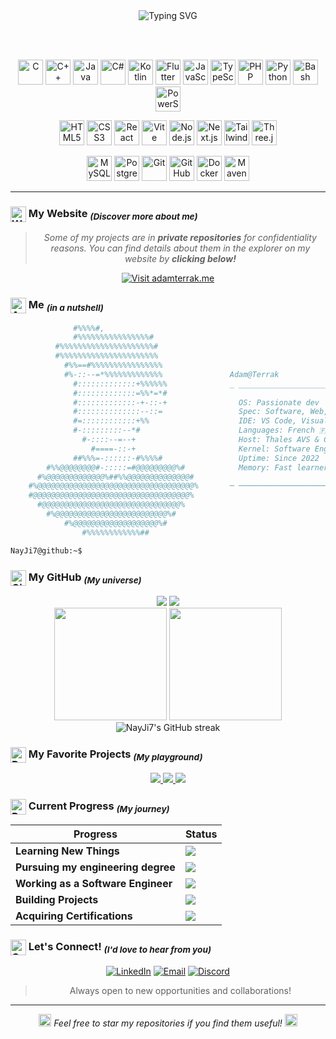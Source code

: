 <div align="center">
  <img src="https://readme-typing-svg.herokuapp.com?font=Fira+Code&size=40&duration=3000&pause=1000&color=00D9FF&center=true&vCenter=true&width=500&lines=Hello,+World!;Welcome+to+my+GitHub.;Enjoy+Exploring!" alt="Typing SVG" />
</div>

<br><br>

<div align="center">

<a href="https://en.wikipedia.org/wiki/C_(programming_language)" target="_blank"><img src="https://cdn.jsdelivr.net/gh/devicons/devicon/icons/c/c-original.svg" height="40" alt="C" /></a>
<a href="https://isocpp.org/" target="_blank"><img src="https://cdn.jsdelivr.net/gh/devicons/devicon/icons/cplusplus/cplusplus-original.svg" height="40" alt="C++" /></a>
<a href="https://www.oracle.com/java/" target="_blank"><img src="https://cdn.jsdelivr.net/gh/devicons/devicon/icons/java/java-original.svg" height="40" alt="Java" /></a>
<a href="https://docs.microsoft.com/en-us/dotnet/csharp/" target="_blank"><img src="https://cdn.jsdelivr.net/gh/devicons/devicon/icons/csharp/csharp-original.svg" height="40" alt="C#" /></a>
<a href="https://kotlinlang.org/" target="_blank"><img src="https://cdn.jsdelivr.net/gh/devicons/devicon/icons/kotlin/kotlin-original.svg" height="40" alt="Kotlin" /></a>
<a href="https://flutter.dev/" target="_blank"><img src="https://cdn.jsdelivr.net/gh/devicons/devicon/icons/flutter/flutter-original.svg" height="40" alt="Flutter" /></a>
<a href="https://developer.mozilla.org/en-US/docs/Web/JavaScript" target="_blank"><img src="https://cdn.jsdelivr.net/gh/devicons/devicon/icons/javascript/javascript-original.svg" height="40" alt="JavaScript" /></a>
<a href="https://www.typescriptlang.org/" target="_blank"><img src="https://cdn.jsdelivr.net/gh/devicons/devicon/icons/typescript/typescript-original.svg" height="40" alt="TypeScript" /></a>
<a href="https://www.php.net/" target="_blank"><img src="https://cdn.jsdelivr.net/gh/devicons/devicon/icons/php/php-original.svg" height="40" alt="PHP" /></a>
<a href="https://www.python.org/" target="_blank"><img src="https://cdn.jsdelivr.net/gh/devicons/devicon/icons/python/python-original.svg" height="40" alt="Python" /></a>
<a href="https://www.gnu.org/software/bash/" target="_blank"><img src="https://cdn.jsdelivr.net/gh/devicons/devicon/icons/bash/bash-original.svg" height="40" alt="Bash" /></a>
<a href="https://docs.microsoft.com/en-us/powershell/" target="_blank"><img src="https://cdn.jsdelivr.net/gh/devicons/devicon/icons/powershell/powershell-original.svg" height="40" alt="PowerShell" /></a>

<a href="https://developer.mozilla.org/en-US/docs/Web/HTML" target="_blank"><img src="https://cdn.jsdelivr.net/gh/devicons/devicon/icons/html5/html5-original.svg" height="40" alt="HTML5" /></a>
<a href="https://developer.mozilla.org/en-US/docs/Web/CSS" target="_blank"><img src="https://cdn.jsdelivr.net/gh/devicons/devicon/icons/css3/css3-original.svg" height="40" alt="CSS3" /></a>
<a href="https://reactjs.org/" target="_blank"><img src="https://cdn.jsdelivr.net/gh/devicons/devicon/icons/react/react-original.svg" height="40" alt="React" /></a>
<a href="https://vitejs.dev/" target="_blank"><img src="https://cdn.jsdelivr.net/gh/devicons/devicon/icons/vitejs/vitejs-original.svg" height="40" alt="Vite" /></a>
<a href="https://nodejs.org/" target="_blank"><img src="https://cdn.jsdelivr.net/gh/devicons/devicon/icons/nodejs/nodejs-original.svg" height="40" alt="Node.js" /></a>
<a href="https://nextjs.org/" target="_blank"><img src="https://cdn.jsdelivr.net/gh/devicons/devicon/icons/nextjs/nextjs-original.svg" height="40" alt="Next.js" /></a>
<a href="https://tailwindcss.com/" target="_blank"><img src="https://cdn.jsdelivr.net/gh/devicons/devicon/icons/tailwindcss/tailwindcss-original.svg" height="40" alt="TailwindCSS" /></a>
<a href="https://threejs.org/" target="_blank"><img src="https://cdn.jsdelivr.net/gh/devicons/devicon/icons/threejs/threejs-original.svg" height="40" alt="Three.js" /></a>

<a href="https://www.mysql.com/" target="_blank"><img src="https://cdn.jsdelivr.net/gh/devicons/devicon/icons/mysql/mysql-original.svg" height="40" alt="MySQL" /></a>
<a href="https://www.postgresql.org/" target="_blank"><img src="https://cdn.jsdelivr.net/gh/devicons/devicon/icons/postgresql/postgresql-original.svg" height="40" alt="PostgreSQL" /></a>
<a href="https://git-scm.com/" target="_blank"><img src="https://cdn.jsdelivr.net/gh/devicons/devicon/icons/git/git-original.svg" height="40" alt="Git" /></a>
<a href="https://github.com/" target="_blank"><img src="https://cdn.jsdelivr.net/gh/devicons/devicon/icons/github/github-original.svg" height="40" alt="GitHub" /></a>
<a href="https://www.docker.com/" target="_blank"><img src="https://cdn.jsdelivr.net/gh/devicons/devicon/icons/docker/docker-original.svg" height="40" alt="Docker" /></a>
<a href="https://maven.apache.org/" target="_blank"><img src="https://cdn.jsdelivr.net/gh/devicons/devicon/icons/apache/apache-original.svg" height="40" alt="Maven" /></a>

</div>

---

### <img src="https://adamterrak.me/icon.png" alt="Website" width="25" height="25" valign="middle" /> My Website <sub>*(Discover more about me)*</sub>
<div align="center">

> *Some of my projects are in **private repositories** for confidentiality reasons. You can find details about them in the explorer on my website by **clicking below!***

</div>

<div align="center">
  <a href="https://adamterrak.me" target="_blank">
    <img src="https://img.shields.io/badge/🌐_adamterrak.me-Visit_My_Website-00D9FF?style=for-the-badge&logo=globe&logoColor=white" alt="Visit adamterrak.me" />
  </a>
</div>

### <img src="https://raw.githubusercontent.com/Tarikul-Islam-Anik/Animated-Fluent-Emojis/master/Emojis/People/Technologist.png" alt="About" width="25" height="25" valign="middle" /> Me <sub>*(in a nutshell)*</sub>

```bash
              #%%%%#,
              #%%%%%%%%%%%%%%%%#
          #%%%%%%%%%%%%%%%%%%%%%#
          #%%%%%%%%%%%%%%%%%%%%%%                
            #%%==#%%%%%%%%%%%%%%%%               
            #%-::--=*%%%%%%%%%%%%%               Adam@Terrak
              #:::::::::::::+%%%%%%              _ __________________________________________ _ __ _
              #:::::::::::::=%%*=*#              
              #:::::::::::::-+-::-+                OS: Passionate dev
              #::::::::::::::--::=                 Spec: Software, Web, Mobile, AI
              #=::::::::::::+%%                    IDE: VS Code, Visual Studio, Android Studio
              #-:::::::::--*#                      Languages: French 🇫🇷, English 🇺🇸, Arabic 🇲🇦
                #-::::--=--+                       Host: Thales AVS & CyTech, in France
                  #====-::-+                       Kernel: Software Engineering Student Apprentice
              ##%%%=-::::::-#%%%%#                 Uptime: Since 2022
        #%%@@@@@@@@#-:::::=#@@@@@@@@@%#            Memory: Fast learner, Avid searcher
      #%@@@@@@@@@@@@@%##%%@@@@@@@@@@@@@@#        
    #%@@@@@@@@@@@@@@@@@@@@@@@@@@@@@@@@@@@%       ─ ────────────────────────────────────────── ─ ── ─
    #@@@@@@@@@@@@@@@@@@@@@@@@@@@@@@@@@@@%
      #@@@@@@@@@@@@@@@@@@@@@@@@@@@@@@@%
        #%@@@@@@@@@@@@@@@@@@@@@@@@@%#
            #%@@@@@@@@@@@@@@@@@@@%#
                #%%%%%%%%%%%%##

NayJi7@github:~$
```


### <img src="https://cdn.jsdelivr.net/gh/devicons/devicon/icons/github/github-original.svg" alt="GitHub" width="25" height="25" valign="middle" /> My GitHub <sub>*(My universe)*</sub>

<div align="center">
  <img src="https://img.shields.io/github/followers/NayJi7?style=flat-square&logo=github&color=00D9FF&label=Followers" />
  <img src="https://komarev.com/ghpvc/?username=NayJi7&color=00D9FF&style=flat-square&label=Profile+Views" />
</div>

<div align="center">
  <img height="180em" src="https://github-readme-stats-sigma-five.vercel.app/api?username=NayJi7&show_icons=true&theme=tokyonight&include_all_commits=true&count_private=true&hide_border=true&cache_seconds=86400"/>
  <img height="180em" src="https://github-readme-stats-sigma-five.vercel.app/api/top-langs/?username=NayJi7&layout=compact&theme=tokyonight&hide_border=true&langs_count=6&cache_seconds=86400"/>
</div>

<div align="center">
  <img src="https://streak-stats.demolab.com/?user=NayJi7&theme=tokyonight&hide_border=true" alt="NayJi7's GitHub streak"/>
</div>


### <img src="https://cdn.jsdelivr.net/gh/devicons/devicon/icons/git/git-original.svg" alt="Projects" width="25" height="25" valign="middle" /> My Favorite Projects <sub>*(My playground)*</sub>

<div align="center">
  <a href="https://github.com/NayJi7/SecureSync">
    <img src="https://github-readme-stats-sigma-five.vercel.app/api/pin/?username=NayJi7&repo=SecureSync&theme=tokyonight&hide_border=true&cache_seconds=86400" />
  </a>
  <a href="https://github.com/NayJi7/c-pokemon">
    <img src="https://github-readme-stats-sigma-five.vercel.app/api/pin/?username=NayJi7&repo=c-pokemon&theme=tokyonight&hide_border=true&cache_seconds=86400" />
  </a>
  <a href="https://github.com/NayJi7/CyCalendar">
    <img src="https://github-readme-stats-sigma-five.vercel.app/api/pin/?username=NayJi7&repo=CyCalendar&theme=tokyonight&hide_border=true&cache_seconds=86400" />
  </a>
</div>


### <img src="https://raw.githubusercontent.com/Tarikul-Islam-Anik/Animated-Fluent-Emojis/master/Emojis/Travel%20and%20places/Star.png" alt="Progress" width="25" height="25" valign="middle" /> Current Progress <sub>*(My journey)*</sub>

<div align="center">

| Progress | Status |
|----------|--------|
| **Learning New Things** | ![](https://progress-bar.xyz/99?width=400&show_text=false&style=neo-glass&progress_color=bf91f3) |
| **Pursuing my engineering degree** | ![](https://progress-bar.xyz/85?width=400&show_text=false&style=neo-glass&progress_color=bf91f3) |
| **Working as a Software Engineer** | ![](https://progress-bar.xyz/90?width=400&show_text=false&style=neo-glass&progress_color=bf91f3) |
| **Building Projects** | ![](https://progress-bar.xyz/70?width=400&show_text=false&style=neo-glass&progress_color=bf91f3) |
| **Acquiring Certifications** | ![](https://progress-bar.xyz/40?width=400&show_text=false&style=neo-glass&progress_color=bf91f3) |

</div>


### <img src="https://raw.githubusercontent.com/Tarikul-Islam-Anik/Animated-Fluent-Emojis/master/Emojis/Hand%20gestures/Handshake.png" alt="Connect" width="25" height="25" valign="middle" /> Let's Connect! <sub>*(I'd love to hear from you)*</sub>

<div align="center">

[![LinkedIn](https://img.shields.io/badge/LinkedIn-0077B5?style=for-the-badge&logo=linkedin&logoColor=white)](https://www.linkedin.com/in/adam-terrak-15a65729b/)
[![Email](https://img.shields.io/badge/Email-D14836?style=for-the-badge&logo=gmail&logoColor=white)](mailto:contact@adamterrak.me)
[![Discord](https://img.shields.io/badge/Discord-7289DA?style=for-the-badge&logo=discord&logoColor=white)](https://discord.com/users/nay.ji)

> Always open to new opportunities and collaborations!

</div>

---

<div align="center">
  <i><img src="https://raw.githubusercontent.com/Tarikul-Islam-Anik/Animated-Fluent-Emojis/master/Emojis/Travel%20and%20places/Star.png" alt="Star" width="20" height="20" /> Feel free to star my repositories if you find them useful! <img src="https://raw.githubusercontent.com/Tarikul-Islam-Anik/Animated-Fluent-Emojis/master/Emojis/Travel%20and%20places/Star.png" alt="Star" width="20" height="20" /></i>
</div>
